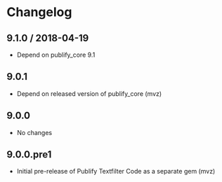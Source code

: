 # Changelog

## 9.1.0 / 2018-04-19

* Depend on publify_core 9.1

## 9.0.1

* Depend on released version of publify_core (mvz)

## 9.0.0

* No changes

## 9.0.0.pre1

* Initial pre-release of Publify Textfilter Code as a separate gem (mvz)
